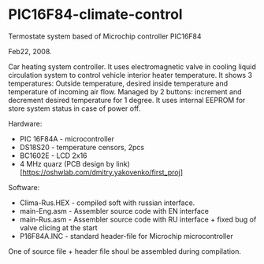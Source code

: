 # PIC16F84-climate-control
Termostate system based of Microchip controller PIC16F84

Feb22, 2008.

Car heating system controller. It uses electromagnetic valve in cooling liquid circulation system to control vehicle interior heater temperature. It shows 3 temperatures: Outside temperature, desired inside temperature and temperature of incoming air flow. Managed by 2 buttons: increment and decrement desired temperature for 1 degree. It uses internal EEPROM for store system status in case of power off.

Hardware:
- PIC 16F84A - microcontroller
- DS18S20 - temperature censors, 2pcs
- BC1602E - LCD 2x16
- 4 MHz quarz
(PCB design by link)[https://oshwlab.com/dmitry.yakovenko/first_proj]

Software:
- Clima-Rus.HEX - compiled soft with russian interface.
- main-Eng.asm - Assembler source code with EN interface
- main-Rus.asm - Assembler source code with RU interface + fixed bug of valve clicing at the start
- P16F84A.INC  - standard header-file for Microchip microcontroller

One of source file + header file shoul be assembled during compilation.
